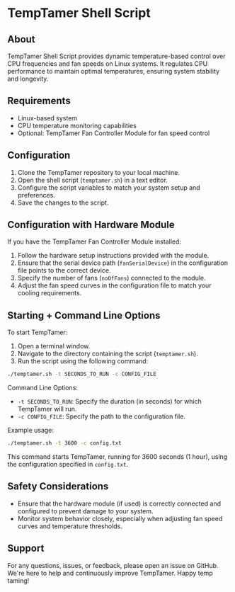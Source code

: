 # TempTamer Shell Script

## About

TempTamer Shell Script provides dynamic temperature-based control over CPU frequencies and fan speeds on Linux systems. It regulates CPU performance to maintain optimal temperatures, ensuring system stability and longevity.

## Requirements

- Linux-based system
- CPU temperature monitoring capabilities
- Optional: TempTamer Fan Controller Module for fan speed control

## Configuration

1. Clone the TempTamer repository to your local machine.
2. Open the shell script (`temptamer.sh`) in a text editor.
3. Configure the script variables to match your system setup and preferences.
4. Save the changes to the script.

## Configuration with Hardware Module

If you have the TempTamer Fan Controller Module installed:

1. Follow the hardware setup instructions provided with the module.
2. Ensure that the serial device path (`fanSerialDevice`) in the configuration file points to the correct device.
3. Specify the number of fans (`noOfFans`) connected to the module.
4. Adjust the fan speed curves in the configuration file to match your cooling requirements.

## Starting + Command Line Options

To start TempTamer:

1. Open a terminal window.
2. Navigate to the directory containing the script (`temptamer.sh`).
3. Run the script using the following command:

```bash
./temptamer.sh -t SECONDS_TO_RUN -c CONFIG_FILE
```

Command Line Options:

- `-t SECONDS_TO_RUN`: Specify the duration (in seconds) for which TempTamer will run.
- `-c CONFIG_FILE`: Specify the path to the configuration file.

Example usage:

```bash
./temptamer.sh -t 3600 -c config.txt
```

This command starts TempTamer, running for 3600 seconds (1 hour), using the configuration specified in `config.txt`.

## Safety Considerations

- Ensure that the hardware module (if used) is correctly connected and configured to prevent damage to your system.
- Monitor system behavior closely, especially when adjusting fan speed curves and temperature thresholds.

## Support

For any questions, issues, or feedback, please open an issue on GitHub. We're here to help and continuously improve TempTamer. Happy temp taming!